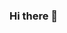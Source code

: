 ### Hi there 👋

<!--
**Begaim-spec/Begaim-spec** is a ✨ _special_ ✨ repository because its `README.md` (this file) appears on your GitHub profile.

Here are some ideas to get you started:

- 🔭 I’m currently working on ...
- 🌱 I’m currently learning ...
- 👯 I’m looking to collaborate on ...
- 🤔 I’m looking for help with ...
- 💬 Ask me about ...How to reach me: ...
- 😄 Pronouns: ...
- ⚡ Fun fact: ...
-->
